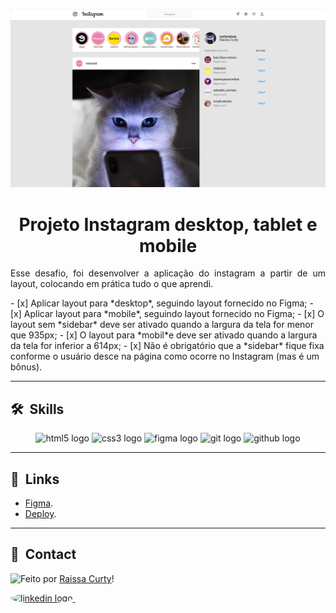 ![Imagem 1](./layout-projeto.png "Imagem 1")

<h1 align="center">Projeto Instagram desktop, tablet e mobile </h1>

<p align="justify">Esse desafio, foi desenvolver a aplicação do instagram a partir de um layout, colocando em prática tudo o que aprendi.</p>
- [x]  Aplicar layout para *desktop*, seguindo layout fornecido no Figma;
- [x]  Aplicar layout para *mobile*, seguindo layout fornecido no Figma;
- [x]  O layout sem *sidebar* deve ser ativado quando a largura da tela for menor que 935px;
- [x]  O layout para *mobil*e deve ser ativado quando a largura da tela for inferior a 614px;
- [x]  Não é obrigatório que a *sidebar* fique fixa conforme o usuário desce na página como ocorre no Instagram (mas é um bônus).
<hr/>

## 🛠 &nbsp;Skills
<div align="center">
  <img src="https://cdn.jsdelivr.net/gh/devicons/devicon/icons/html5/html5-original.svg" height="40" width="52" alt="html5 logo"  />
  <img src="https://cdn.jsdelivr.net/gh/devicons/devicon/icons/css3/css3-original.svg" height="40" width="52" alt="css3 logo"  />
  <img src="https://cdn.jsdelivr.net/gh/devicons/devicon/icons/figma/figma-original.svg" height="40" width="52" alt="figma logo"   />        
  <img src="https://cdn.jsdelivr.net/gh/devicons/devicon/icons/git/git-original.svg" height="40" width="52" alt="git logo"  />
  <img src="https://cdn.jsdelivr.net/gh/devicons/devicon/icons/github/github-original.svg" height="40" width="52" alt="github logo" />                                   
</div>
<hr/>

## 🚀 &nbsp;Links

- [Figma](https://www.figma.com/file/rrweaBwWqOc9pAzk288mKB/Projeto-Instagram?node-id=23%3A133&t=GLlY8Hd2jYUlyGOR-0).<br/>
- [Deploy](https://instagram-html-css.vercel.app/).<br/>
___

## 💬 &nbsp;Contact
<img align="left" src="https://avatars.githubusercontent.com/curtyraissa?size=100">

Feito por [Raissa Curty](https://github.com/curtyraissa)!

<a href="https://www.linkedin.com/in/raissa-curty/" target="_blank">
    <img style="border-radius:50%;" src="https://raw.githubusercontent.com/maurodesouza/profile-readme-generator/master/src/assets/icons/social/linkedin/default.svg" width="52" height="40" alt="linkedin logo"  />
  </a>&nbsp;
